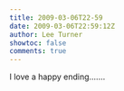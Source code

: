 ```yaml
---
title: 2009-03-06T22-59
date: 2009-03-06T22:59:12Z
author: Lee Turner
showtoc: false
comments: true
---
```


I love a happy ending.......

